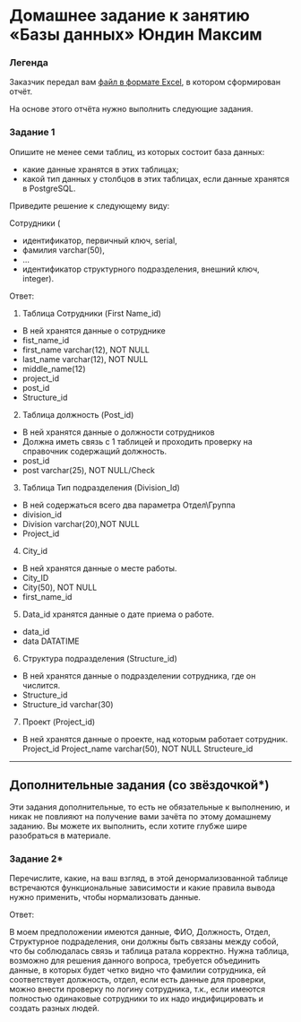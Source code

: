# Домашнее задание к занятию «Базы данных» Юндин Максим


### Легенда

Заказчик передал вам [файл в формате Excel](https://github.com/netology-code/sdb-homeworks/blob/main/resources/hw-12-1.xlsx), в котором сформирован отчёт. 

На основе этого отчёта нужно выполнить следующие задания.

### Задание 1

Опишите не менее семи таблиц, из которых состоит база данных:

- какие данные хранятся в этих таблицах;
- какой тип данных у столбцов в этих таблицах, если данные хранятся в PostgreSQL.

Приведите решение к следующему виду:

Сотрудники (

- идентификатор, первичный ключ, serial,
- фамилия varchar(50),
- ...
- идентификатор структурного подразделения, внешний ключ, integer).

Ответ: 
1. Таблица Сотрудники (First Name_id)
- В ней хранятся данные о сотруднике
- fist_name_id 
- first_name varchar(12), NOT NULL
- last_name varchar(12), NOT NULL
- middle_name(12)
- project_id 
- post_id
- Structure_id

2. Таблица должность (Post_id)
- В ней хранятся данные о должности сотрудников
- Должна иметь связь с 1 таблицей и проходить проверку на справочник содержащий должность. 
- post_id
- post varchar(25), NOT NULL/Check

3. Таблица Тип подразделения (Division_Id) 
- В ней содержаться всего два параметра Отдел\Группа
- division_id 
- Division varchar(20),NOT NULL
- Project_id

4. City_id
- В ней хранятся данные о месте работы.
- City_ID
- City(50), NOT NULL
- first_name_id

5. Data_id хранятся данные о дате приема о работе. 
- data_id
- data DATATIME

6. Структура подразделения (Structure_id)
- В ней хранятся данные о подразделении сотрудника, где он числится. 
- Structure_id 
- Structure_id varchar(30)

7. Проект (Project_id)
- В ней хранятся данные о проекте, над которым работает сотрудник. 
Project_id 
Project_name varchar(50), NOT NULL
Structeure_id


---

## Дополнительные задания (со звёздочкой*)
Эти задания дополнительные, то есть не обязательные к выполнению, и никак не повлияют на получение вами зачёта по этому домашнему заданию. Вы можете их выполнить, если хотите глубже шире разобраться в материале.


### Задание 2*

Перечислите, какие, на ваш взгляд, в этой денормализованной таблице встречаются функциональные зависимости и какие правила вывода нужно применить, чтобы нормализовать данные.

Ответ: 

В моем предположении имеются данные, ФИО, Должность, Отдел, Структурное подраделения, они должны быть связаны между собой, что бы соблюдалась связь и таблица ратала корректно. 
Нужна таблица, возможно для решения данного вопроса, требуется объединить данные, в которых будет четко видно что фамилии сотрудника, ей соответствует должность, отдел, если есть данные для проверки, можно внести проверку по логину сотрудника, т.к., если имеются полностью одинаковые сотрудники то их надо индифицировать и создать разных людей. 
